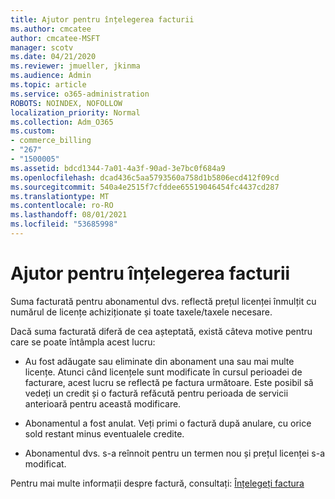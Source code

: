 ```yaml
---
title: Ajutor pentru înțelegerea facturii
ms.author: cmcatee
author: cmcatee-MSFT
manager: scotv
ms.date: 04/21/2020
ms.reviewer: jmueller, jkinma
ms.audience: Admin
ms.topic: article
ms.service: o365-administration
ROBOTS: NOINDEX, NOFOLLOW
localization_priority: Normal
ms.collection: Adm_O365
ms.custom:
- commerce_billing
- "267"
- "1500005"
ms.assetid: bdcd1344-7a01-4a3f-90ad-3e7bc0f684a9
ms.openlocfilehash: dcad436c5aa5793560a758d1b5806ecd412f09cd
ms.sourcegitcommit: 540a4e2515f7cfddee65519046454fc4437cd287
ms.translationtype: MT
ms.contentlocale: ro-RO
ms.lasthandoff: 08/01/2021
ms.locfileid: "53685998"
---
```

# <a name="help-understanding-your-bill"></a>Ajutor pentru înțelegerea facturii

Suma facturată pentru abonamentul dvs. reflectă prețul licenței înmulțit cu numărul de licențe achiziționate și toate taxele/taxele necesare.
  
Dacă suma facturată diferă de cea așteptată, există câteva motive pentru care se poate întâmpla acest lucru:
  
- Au fost adăugate sau eliminate din abonament una sau mai multe licențe. Atunci când licențele sunt modificate în cursul perioadei de facturare, acest lucru se reflectă pe factura următoare. Este posibil să vedeți un credit și o factură refăcută pentru perioada de servicii anterioară pentru această modificare.

- Abonamentul a fost anulat. Veți primi o factură după anulare, cu orice sold restant minus eventualele credite.

- Abonamentul dvs. s-a reînnoit pentru un termen nou și prețul licenței s-a modificat.

Pentru mai multe informații despre factură, consultați: [Înțelegeți factura](/microsoft-365/commerce/billing-and-payments/understand-your-invoice2)